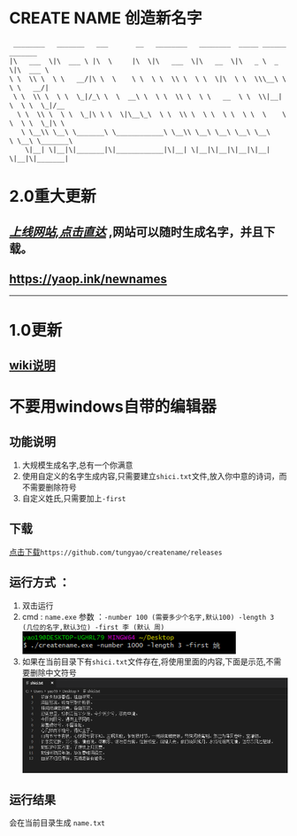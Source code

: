 # CREATE NAME 创造新名字
```
 ________   _______   ___       __   ________   ________  _____ ______   _______      
|\   ___  \|\  ___ \ |\  \     |\  \|\   ___  \|\   __  \|\   _ \  _   \|\  ___ \     
\ \  \\ \  \ \   __/|\ \  \    \ \  \ \  \\ \  \ \  \|\  \ \  \\\__\ \  \ \   __/|    
 \ \  \\ \  \ \  \_|/_\ \  \  __\ \  \ \  \\ \  \ \   __  \ \  \\|__| \  \ \  \_|/__  
  \ \  \\ \  \ \  \_|\ \ \  \|\__\_\  \ \  \\ \  \ \  \ \  \ \  \    \ \  \ \  \_|\ \ 
   \ \__\\ \__\ \_______\ \____________\ \__\\ \__\ \__\ \__\ \__\    \ \__\ \_______\
    \|__| \|__|\|_______|\|____________|\|__| \|__|\|__|\|__|\|__|     \|__|\|_______|

```
# 2.0重大更新
## *[上线网站,点击直达](https://yaop.ink/newnames)* ,网站可以随时生成名字，并且下载。
## https://yaop.ink/newnames
---
# 1.0更新
## [wiki说明](https://github.com/tungyao/newname/wiki)
# 不要用windows自带的编辑器
## 功能说明
1. 大规模生成名字,总有一个你满意
2. 使用自定义的名字生成内容,只需要建立`shici.txt`文件,放入你中意的诗词，而不需要删除符号
3. 自定义姓氏,只需要加上`-first `
## 下载
[点击下载](https://github.com/tungyao/createname/releases)`https://github.com/tungyao/createname/releases`
## 运行方式 ：
1. 双击运行
2. cmd : `name.exe`  参数 ：`-number 100 (需要多少个名字,默认100) -length 3 (几位的名字,默认3位) -first 李 (默认 周)`
![cmd_exp](./cmd_exp.png)
3. 如果在当前目录下有`shici.txt`文件存在,将使用里面的内容,下面是示范,不需要删除中文符号
![shici.txt文件内容示范](./shici_exp.png)
## 运行结果
会在当前目录生成 `name.txt`
